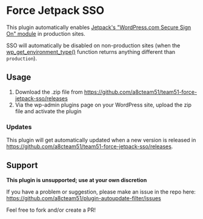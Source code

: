 # Force Jetpack SSO

This plugin automatically enables [Jetpack's "WordPress.com Secure Sign On" module](https://jetpack.com/support/sso/) in production sites.

SSO will automatically be disabled on non-production sites (when the [wp_get_environment_type()](https://developer.wordpress.org/reference/functions/wp_get_environment_type/) function returns anything different than `production`).

## Usage

1. Download the .zip file from https://github.com/a8cteam51/team51-force-jetpack-sso/releases
2. Via the wp-admin plugins page on your WordPress site, upload the zip file and activate the plugin

### Updates

This plugin will get automatically updated when a new version is released in https://github.com/a8cteam51/team51-force-jetpack-sso/releases.

## Support

**This plugin is unsupported; use at your own discretion**

If you have a problem or suggestion, please make an issue in the repo here: https://github.com/a8cteam51/plugin-autoupdate-filter/issues

Feel free to fork and/or create a PR!
